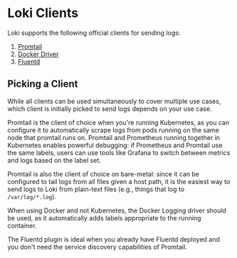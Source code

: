 # Loki Clients

Loki supports the following official clients for sending logs:

1. [Promtail](./promtail/README.md)
2. [Docker Driver](./docker-driver/README.md)
3. [Fluentd](./fluentd.md)

## Picking a Client

While all clients can be used simultaneously to cover multiple use cases, which
client is initially picked to send logs depends on your use case.

Promtail is the client of choice when you're running Kubernetes, as you can
configure it to automatically scrape logs from pods running on the same node
that promtail runs on. Promtail and Prometheus running together in Kubernetes
enables powerful debugging: if Prometheus and Promtail use the same labels,
users can use tools like Grafana to switch between metrics and logs based on the
label set.

Promtail is also the client of choice on bare-metal: since it can be configured
to tail logs from all files given a host path, it is the easiest way to send
logs to Loki from plain-text files (e.g., things that log to `/var/log/*.log`).

When using Docker and not Kubernetes, the Docker Logging driver should be used,
as it automatically adds labels appropriate to the running container.

The Fluentd plugin is ideal when you already have Fluentd deployed and you don't
need the service discovery capabilities of Promtail.

